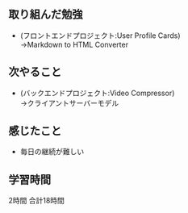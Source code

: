 ## 取り組んだ勉強
- (フロントエンドプロジェクト:User Profile Cards)<br>
  →Markdown to HTML Converter
  

## 次やること 
- (バックエンドプロジェクト:Video Compressor)<br>
  →クライアントサーバーモデル


## 感じたこと
- 毎日の継続が難しい
## 学習時間
2時間
合計18時間
